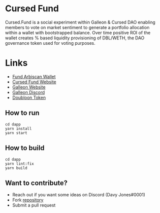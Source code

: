 # Cursed Fund

Cursed.Fund is a social experiment within Galleon & Cursed DAO enabling members to vote on market sentiment to generate a portfolio allocation within a wallet with bootstrapped balance. Over time positive ROI  of the wallet creates % based liquidity provisioning of DBL/WETH, the DAO governance token used for voting purposes.

# Links
 - [Fund Arbiscan Wallet](https://arbiscan.io/address/0x92d7577430dd9da64d96ab4ddf69bf8010f233aa)
 - [Cursed Fund Website](https://cursed.fund)
 - [Galleon Website](https://galleon.community)
 - [Galleon Discord](https://discord.gg/galleondao)
 - [Doubloon Token](https://www.coingecko.com/en/coins/doubloon)

## How to run

    cd dapp
    yarn install
    yarn start

## How to build 

    cd dapp
    yarn lint:fix
    yarn build

## Want to contribute?

 - Reach out if you want some ideas on Discord (Davy Jones#0001)
 - Fork [repository](https://github.com/ADWilkinson/cursed-fund) 
 - Submit a pull request
